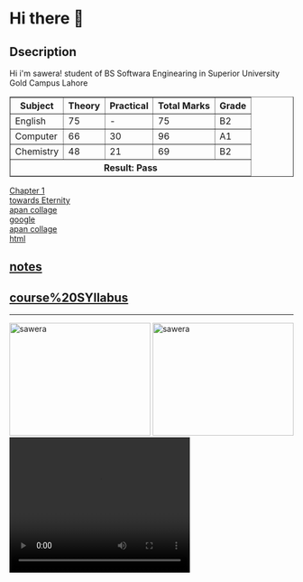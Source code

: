 # Hi there 👋
<h2>Dsecription</h2>

<p>Hi i'm sawera! student of BS Softwara Enginearing in Superior University Gold Campus Lahore</p>
<!DOCTYPE html>
<html lang="en">
<head>
  <meta charset="UTF-8">
  <meta name="viewport" content="width=device-width, initial-scale=1.0">
  <title>Document</title>
</head>  
<body>
  <table border="1">
    <thead>
      <tr>
        <th>Subject</th>
        <th>Theory</th>
        <th>Practical</th>
        <th>Total Marks</th>
        <th>Grade</th>
      </tr>
    </thead>
    <tbody>
      <tr>
        <td>English</td>
        <td>75</td>
        <td>-</td>
        <td>75</td>
        <td>B2</td>
      </tr>
      <tr>
        <td>Computer</td>
        <td>66</td>
        <td>30</td>
        <td>96</td>
        <td>A1</td>
      </tr>
      <tr>
        <td>Chemistry</td>
        <td>48</td>
        <td>21</td>
        <td>69</td>
        <td>B2</td>
      </tr>
    </tbody>
    <tfoot>
      <tr>
        <th colspan="5">Result: Pass</th>
      </tr>
    </tfoot>
  </table>
</body>
</html>

<!DOCTYPE html>
<html lang="en">
<head>
  <meta charset="UTF-8">
  <meta name="viewport" content="width=device-width, initial-scale=1.0">
  <title>Document</title>
</head>
<body>
  <a href="class1.html" target="_blank">Chapter 1</a><br>
  <a href="https://www.youtube.com/watch?v=GsCIGNu-N8c" target="_blank">towards Eternity</a><br>
  <a href="https://www.youtube.com/watch?v=2QR11oDukn4&list=PLfqMhTWNBTe3H6c9OGXb5_6wcc1Mca52n&index=3" target="_blank">apan collage</a><br>
  <a  href="https ://www".google.com" target="_blank">google</a><br>
  <a href="https://www.youtube.com/watch?v=2QR11oDukn4&list=PLfqMhTWNBTe3H6c9OGXb5_6wcc1Mca52n&index=3" target="_blank">apan collage</a><br>
  <a href="https://www.w3schools.com/html/html_intro.asp" target="_blank">html</a><br>
  <a href="file:///C:/Users/Sawera%20Jamshaid/Downloads/course%20SYllabus.pdf" target="_blank" rel=" front end developer full course apna college"><h2>notes</h2></a>
  <a href="file:///C:/Users/Sawera%20Jamshaid/Downloads/course%20SYllabus.pdf" target="_blank"rel=" notes/ My CPP"><h2>course%20SYllabus</h2></a>
  <hr>
  <img src="istockphoto-1315756613-1024x1024.jpg" alt="sawera" width="250" height="200">
  <img src="pexels-olly-789822.jpg" alt="sawera" width="250" height="200">
  <video width="320" height="240" controls>
    <source src="HTML Tutorial for Beginners- HTML Crash Course.mp4" type="video/mp4">
    <source src="movie.ogg" type="video/ogg">
    <map name="workmap">
      <area shape="rect" coords="34,44,270,350" alt="Computer" href="computer.htm">
      <area shape="rect" coords="290,172,333,250" alt="Phone" href="phone.htm">
      <area shape="circle" coords="337,300,44" alt="Coffee" href="coffee.htm">
    </map>
</body>
</html>


















